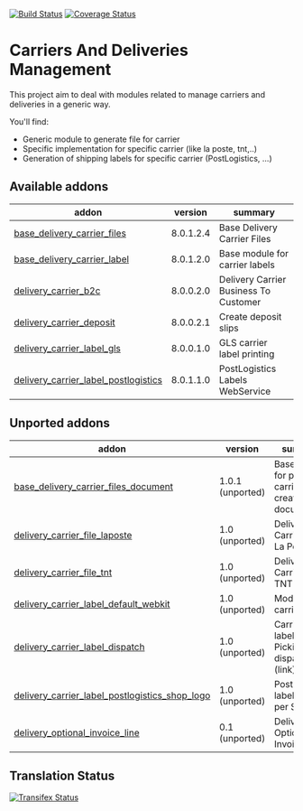 [![Build Status](https://travis-ci.org/OCA/delivery-carrier.svg?branch=8.0)](https://travis-ci.org/OCA/delivery-carrier)
[![Coverage Status](https://coveralls.io/repos/OCA/delivery-carrier/badge.svg?branch=8.0)](https://coveralls.io/r/OCA/delivery-carrier?branch=8.0)

Carriers And Deliveries Management
==================================

This project aim to deal with modules related to manage carriers and deliveries in a generic way.

You'll find:

 - Generic module to generate file for carrier
 - Specific implementation for specific carrier (like la poste, tnt,..)
 - Generation of shipping labels for specific carrier (PostLogistics, ...)

[//]: # (addons)

Available addons
----------------
addon | version | summary
--- | --- | ---
[base_delivery_carrier_files](base_delivery_carrier_files/) | 8.0.1.2.4 | Base Delivery Carrier Files
[base_delivery_carrier_label](base_delivery_carrier_label/) | 8.0.1.2.0 | Base module for carrier labels
[delivery_carrier_b2c](delivery_carrier_b2c/) | 8.0.0.2.0 | Delivery Carrier Business To Customer
[delivery_carrier_deposit](delivery_carrier_deposit/) | 8.0.0.2.1 | Create deposit slips
[delivery_carrier_label_gls](delivery_carrier_label_gls/) | 8.0.0.1.0 | GLS carrier label printing
[delivery_carrier_label_postlogistics](delivery_carrier_label_postlogistics/) | 8.0.1.1.0 | PostLogistics Labels WebService


Unported addons
---------------
addon | version | summary
--- | --- | ---
[base_delivery_carrier_files_document](base_delivery_carrier_files_document/) | 1.0.1 (unported) | Base module for picking carrier files creation for document
[delivery_carrier_file_laposte](delivery_carrier_file_laposte/) | 1.0 (unported) | Delivery Carrier File: La Poste
[delivery_carrier_file_tnt](delivery_carrier_file_tnt/) | 1.0 (unported) | Delivery Carrier File: TNT
[delivery_carrier_label_default_webkit](delivery_carrier_label_default_webkit/) | 1.0 (unported) | Module for carrier labels
[delivery_carrier_label_dispatch](delivery_carrier_label_dispatch/) | 1.0 (unported) | Carrier labels - Picking dispatch (link)
[delivery_carrier_label_postlogistics_shop_logo](delivery_carrier_label_postlogistics_shop_logo/) | 1.0 (unported) | PostLogistics labels - logo per Shop
[delivery_optional_invoice_line](delivery_optional_invoice_line/) | 0.1 (unported) | Delivery Optional Invoice Line

[//]: # (end addons)

Translation Status
------------------
[![Transifex Status](https://www.transifex.com/projects/p/OCA-carrier-delivery-8-0/chart/image_png)](https://www.transifex.com/projects/p/OCA-carrier-delivery-8-0)
